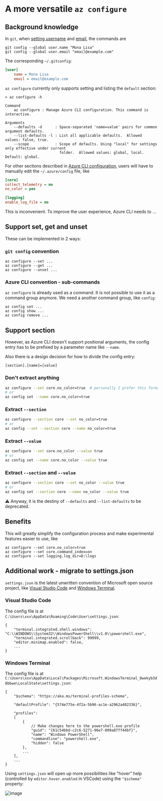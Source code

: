 # A more versatile `az configure`

## Background knowledge

In `git`, when [setting username](https://help.github.com/en/github/using-git/setting-your-username-in-git) and [email](https://help.github.com/en/github/setting-up-and-managing-your-github-user-account/setting-your-commit-email-address), the commands are

```
git config --global user.name "Mona Lisa"
git config --global user.email "email@example.com"
```

The corresponding `~/.gitconfig`:

```ini
[user]
	name = Mona Lisa
	email = email@example.com
```

`az configure` currently only supports setting and listing the `default` section:

```
> az configure -h

Command
    az configure : Manage Azure CLI configuration. This command is interactive.

Arguments
    --defaults -d      : Space-separated 'name=value' pairs for common argument defaults.
    --list-defaults -l : List all applicable defaults.  Allowed values: false, true.
    --scope            : Scope of defaults. Using "local" for settings only effective under current
                         folder.  Allowed values: global, local.  Default: global.
```

For other sections described in [Azure CLI configuration](https://docs.microsoft.com/en-us/cli/azure/azure-cli-configuration?view=azure-cli-latest), users will have to manually edit the `~/.azure/config` file, like 

```ini
[core]
collect_telemetry = no
no_color = yes

[logging]
enable_log_file = no
```

This is inconvenient. To improve the user experience, Azure CLI needs to ...

## Support set, get and unset

These can be implemented in 2 ways:

### `git config` convention

```
az configure --set ...
az configure --get ...
az configure --unset ...
```

### Azure CLI convention - sub-commands

`az configure` is already used as a command. It is not possible to use it as a command group anymore. We need a another command group, like `config`:

```
az config set ...
az config show ...
az config remove ...
```

## Support section

However, as Azure CLI doesn't support positional arguments, the config entry has to be prefixed by a parameter name like `--name`.

Also there is a design decision for how to divide the config entry:

```
[section].[name]=[value]
```

### Don't extract anything

```sh
az configure --set core.no_color=true  # personally I prefer this format
# or
az config set --name core.no_color=true
```

### Extract `--section`

```sh
az configure --section core --set no_color=true
# or
az config --set --section core --name no_color=true
```

### Extract `--value`

```sh
az configure --set core.no_color --value true
# or
az config set --name core.no_color --value true
```

### Extract `--section` and `--value`

```sh
az configure --section core --set no_color --value true
# or
az config set --section core --name no_color --value true
```

⚠ Anyway, it is the destiny of `--defaults` and `--list-defaults` to be deprecated.

## Benefits

This will greatly simplify the configuration process and make experimental features easier to use, like 

```
az configure --set core.no_color=true
az configure --set core.command_index=on
az configure --set logging.log_dir=D:\logs
```

## Additional work - migrate to settings.json

`settings.json` is the latest unwritten convention of Microsoft open source project, like [Visual Studio Code](https://github.com/microsoft/vscode) and [Windows Terminal](https://github.com/microsoft/terminal).

### Visual Studio Code

The config file is at `C:\Users\xxx\AppData\Roaming\Code\User\settings.json`:

```jsonc
{
    "terminal.integrated.shell.windows": "C:\\WINDOWS\\System32\\WindowsPowerShell\\v1.0\\powershell.exe",
    "terminal.integrated.scrollback": 99999,
    "editor.minimap.enabled": false,
    ...
}
```

### Windows Terminal

The config file is at `C:\Users\xxx\AppData\Local\Packages\Microsoft.WindowsTerminal_8wekyb3d8bbwe\LocalState\settings.json`:

```jsonc
{
    "$schema": "https://aka.ms/terminal-profiles-schema",

    "defaultProfile": "{574e775e-4f2a-5b96-ac1e-a2962a402336}",

    "profiles":
    [
        {
            // Make changes here to the powershell.exe profile
            "guid": "{61c54bbd-c2c6-5271-96e7-009a87ff44bf}",
            "name": "Windows PowerShell",
            "commandline": "powershell.exe",
            "hidden": false
        },
        ...
    ],
    ...
}
```

Using `settings.json` will open up more possibilities like "hover" help (controlled by `editor.hover.enabled` in VSCode) using the `"$schema"` property:

![image](https://user-images.githubusercontent.com/4003950/84798582-b8488a00-b02d-11ea-9d88-935398c4d60f.png)
